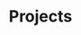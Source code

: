 ---
layout: articles
title: Projects
articles:
  data_source: site.projects
  show_excerpt: true
  show_cover: false
  show_readmore: true
  excerpt_type: html
  show_info: true
  reverse: false
---